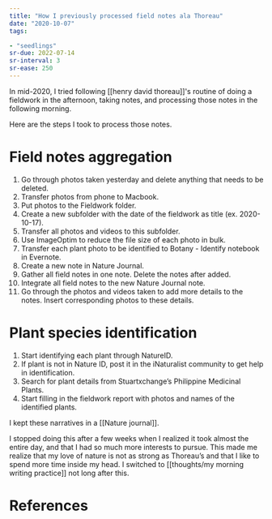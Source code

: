```yaml
---
title: "How I previously processed field notes ala Thoreau"
date: "2020-10-07"
tags:

- "seedlings"
sr-due: 2022-07-14
sr-interval: 3
sr-ease: 250
---
```


In mid-2020, I tried following [[henry david thoreau]]'s routine of doing a fieldwork in the afternoon, taking notes, and processing those notes in the following morning.

Here are the steps I took to process those notes.

# Field notes aggregation

1. Go through photos taken yesterday and delete anything that needs to be deleted.
2. Transfer photos from phone to Macbook.
3. Put photos to the Fieldwork folder.
4. Create a new subfolder with the date of the fieldwork as title (ex. 2020-10-17).
5. Transfer all photos and videos to this subfolder.
6. Use ImageOptim to reduce the file size of each photo in bulk.
7. Transfer each plant photo to be identified to Botany - Identify notebook in Evernote.
8. Create a new note in Nature Journal.
9. Gather all field notes in one note. Delete the notes after added.
10. Integrate all field notes to the new Nature Journal note.
11. Go through the photos and videos taken to add more details to the notes. Insert corresponding photos to these details.

# Plant species identification

1. Start identifying each plant through NatureID.
2. If plant is not in Nature ID, post it in the iNaturalist community to get help in identification.
3. Search for plant details from Stuartxchange’s Philippine Medicinal Plants.
4. Start filling in the fieldwork report with photos and names of the identified plants.

I kept these narratives in a [[Nature journal]].

I stopped doing this after a few weeks when I realized it took almost the entire day, and that I had so much more interests to pursue. This made me realize that my love of nature is not as strong as Thoreau’s and that I like to spend more time inside my head. I switched to [[thoughts/my morning writing practice]] not long after this.

# References



